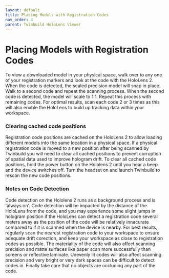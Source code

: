 ```yaml
---
layout: default
title: Placing Models with Registration Codes
nav_order: 4
parent: Twinbuild HoloLens Viewer
---
```


# Placing Models with Registration Codes

To view a downloaded model in your physical space, walk over to any one of your registration markers and look at the code with the HoloLens 2. When the code is detected, the scaled precision model will snap in place. Walk to a second code and repeat the scanning process. When the second code is detected, the model will scale to 1:1. Repeat this process with remaining codes. For optimal results, scan each code 2 or 3 times as this will also enable the HoloLens to build up tracking data within your workspace.

### Clearing cached code positions

Registration code positions are cached on the HoloLens 2 to allow loading different models into the same location in a physical space. If a physical registration code is moved to a new position after being scanned by Twinbuild you will need to clear all cached positions to prevent corruption of spatial data used to improve hologram drift. To clear all cached code positions, hold the power button on the Hololens 2 until you hear a beep and the device switches off. Turn the headset on and launch Twinbuild to rescan the new code positions.

### Notes on Code Detection

Code detection on the Hololens 2 runs as a background process and is 'always on'. Code detection will be impacted by the distance of the HoloLens from the code, and you may experience some slight jumps in hologram position if the HoloLens can detect a registration code several meters away as the position of the code will be relatively innacurate compared to if it is scanned when the device is nearby. For best results, regularly scan the nearest registration code to your workspace to ensure adequate drift corection, and keep your workspace as close to registration codes as possible. The materiality of the code will also affect scanning precision and matte surfaces like paper scan more successfully than screens or reflective laminate. Unevenly lit codes will also affect scanning precision and very bright or very dark spaces can be difficult to detect codes in. Finally take care that no objects are occluding any part of the code.
